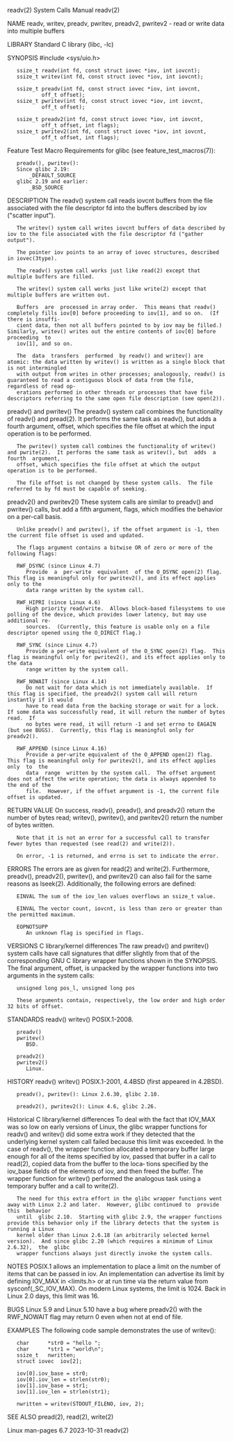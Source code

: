 readv(2)							      System Calls Manual							      readv(2)

NAME
       readv, writev, preadv, pwritev, preadv2, pwritev2 - read or write data into multiple buffers

LIBRARY
       Standard C library (libc, -lc)

SYNOPSIS
       #include <sys/uio.h>

       ssize_t readv(int fd, const struct iovec *iov, int iovcnt);
       ssize_t writev(int fd, const struct iovec *iov, int iovcnt);

       ssize_t preadv(int fd, const struct iovec *iov, int iovcnt,
		       off_t offset);
       ssize_t pwritev(int fd, const struct iovec *iov, int iovcnt,
		       off_t offset);

       ssize_t preadv2(int fd, const struct iovec *iov, int iovcnt,
		       off_t offset, int flags);
       ssize_t pwritev2(int fd, const struct iovec *iov, int iovcnt,
		       off_t offset, int flags);

   Feature Test Macro Requirements for glibc (see feature_test_macros(7)):

       preadv(), pwritev():
	   Since glibc 2.19:
	       _DEFAULT_SOURCE
	   glibc 2.19 and earlier:
	       _BSD_SOURCE

DESCRIPTION
       The readv() system call reads iovcnt buffers from the file associated with the file descriptor fd into the buffers described by iov ("scatter input").

       The writev() system call writes iovcnt buffers of data described by iov to the file associated with the file descriptor fd ("gather output").

       The pointer iov points to an array of iovec structures, described in iovec(3type).

       The readv() system call works just like read(2) except that multiple buffers are filled.

       The writev() system call works just like write(2) except that multiple buffers are written out.

       Buffers	are  processed in array order.	This means that readv() completely fills iov[0] before proceeding to iov[1], and so on.	 (If there is insuffi‐
       cient data, then not all buffers pointed to by iov may be filled.)  Similarly, writev() writes out the entire contents of iov[0] before	proceeding  to
       iov[1], and so on.

       The  data  transfers  performed	by readv() and writev() are atomic: the data written by writev() is written as a single block that is not intermingled
       with output from writes in other processes; analogously, readv() is guaranteed to read a contiguous block of data from the file, regardless of read op‐
       erations performed in other threads or processes that have file descriptors referring to the same open file description (see open(2)).

   preadv() and pwritev()
       The preadv() system call combines the functionality of readv() and pread(2).  It performs the same task as readv(), but adds a fourth argument, offset,
       which specifies the file offset at which the input operation is to be performed.

       The pwritev() system call combines the functionality of writev() and pwrite(2).	It performs the same task as writev(), but  adds  a  fourth  argument,
       offset, which specifies the file offset at which the output operation is to be performed.

       The file offset is not changed by these system calls.  The file referred to by fd must be capable of seeking.

   preadv2() and pwritev2()
       These system calls are similar to preadv() and pwritev() calls, but add a fifth argument, flags, which modifies the behavior on a per-call basis.

       Unlike preadv() and pwritev(), if the offset argument is -1, then the current file offset is used and updated.

       The flags argument contains a bitwise OR of zero or more of the following flags:

       RWF_DSYNC (since Linux 4.7)
	      Provide  a  per-write  equivalent	 of the O_DSYNC open(2) flag.  This flag is meaningful only for pwritev2(), and its effect applies only to the
	      data range written by the system call.

       RWF_HIPRI (since Linux 4.6)
	      High priority read/write.	 Allows block-based filesystems to use polling of the device, which provides lower latency, but may use additional re‐
	      sources.	(Currently, this feature is usable only on a file descriptor opened using the O_DIRECT flag.)

       RWF_SYNC (since Linux 4.7)
	      Provide a per-write equivalent of the O_SYNC open(2) flag.  This flag is meaningful only for pwritev2(), and its effect applies only to the data
	      range written by the system call.

       RWF_NOWAIT (since Linux 4.14)
	      Do not wait for data which is not immediately available.	If this flag is specified, the preadv2() system call will return instantly if it would
	      have to read data from the backing storage or wait for a lock.  If some data was successfully read, it will return the number of bytes read.  If
	      no bytes were read, it will return -1 and set errno to EAGAIN (but see BUGS).  Currently, this flag is meaningful only for preadv2().

       RWF_APPEND (since Linux 4.16)
	      Provide a per-write equivalent of the O_APPEND open(2) flag.  This flag is meaningful only for pwritev2(), and its effect applies	 only  to  the
	      data  range  written by the system call.	The offset argument does not affect the write operation; the data is always appended to the end of the
	      file.  However, if the offset argument is -1, the current file offset is updated.

RETURN VALUE
       On success, readv(), preadv(), and preadv2() return the number of bytes read; writev(), pwritev(), and pwritev2() return the number of bytes written.

       Note that it is not an error for a successful call to transfer fewer bytes than requested (see read(2) and write(2)).

       On error, -1 is returned, and errno is set to indicate the error.

ERRORS
       The errors are as given for read(2) and write(2).  Furthermore, preadv(), preadv2(), pwritev(), and pwritev2() can also fail for the  same  reasons  as
       lseek(2).  Additionally, the following errors are defined:

       EINVAL The sum of the iov_len values overflows an ssize_t value.

       EINVAL The vector count, iovcnt, is less than zero or greater than the permitted maximum.

       EOPNOTSUPP
	      An unknown flag is specified in flags.

VERSIONS
   C library/kernel differences
       The  raw	 preadv()  and pwritev() system calls have call signatures that differ slightly from that of the corresponding GNU C library wrapper functions
       shown in the SYNOPSIS.  The final argument, offset, is unpacked by the wrapper functions into two arguments in the system calls:

	   unsigned long pos_l, unsigned long pos

       These arguments contain, respectively, the low order and high order 32 bits of offset.

STANDARDS
       readv()
       writev()
	      POSIX.1-2008.

       preadv()
       pwritev()
	      BSD.

       preadv2()
       pwritev2()
	      Linux.

HISTORY
       readv()
       writev()
	      POSIX.1-2001, 4.4BSD (first appeared in 4.2BSD).

       preadv(), pwritev(): Linux 2.6.30, glibc 2.10.

       preadv2(), pwritev2(): Linux 4.6, glibc 2.26.

   Historical C library/kernel differences
       To deal with the fact that IOV_MAX was so low on early versions of Linux, the glibc wrapper functions for readv() and writev() did some extra  work  if
       they  detected that the underlying kernel system call failed because this limit was exceeded.  In the case of readv(), the wrapper function allocated a
       temporary buffer large enough for all of the items specified by iov, passed that buffer in a call to read(2), copied data from the buffer to the	 loca‐
       tions  specified	 by  the iov_base fields of the elements of iov, and then freed the buffer.  The wrapper function for writev() performed the analogous
       task using a temporary buffer and a call to write(2).

       The need for this extra effort in the glibc wrapper functions went away with Linux 2.2 and later.  However, glibc continued to  provide	this  behavior
       until  glibc 2.10.  Starting with glibc 2.9, the wrapper functions provide this behavior only if the library detects that the system is running a Linux
       kernel older than Linux 2.6.18 (an arbitrarily selected kernel version).	 And since glibc 2.20 (which requires a minimum of Linux  2.6.32),  the	 glibc
       wrapper functions always just directly invoke the system calls.

NOTES
       POSIX.1	allows	an  implementation  to	place  a limit on the number of items that can be passed in iov.  An implementation can advertise its limit by
       defining IOV_MAX in <limits.h> or at run time via the return value from sysconf(_SC_IOV_MAX).  On modern Linux systems, the limit  is  1024.   Back  in
       Linux 2.0 days, this limit was 16.

BUGS
       Linux 5.9 and Linux 5.10 have a bug where preadv2() with the RWF_NOWAIT flag may return 0 even when not at end of file.

EXAMPLES
       The following code sample demonstrates the use of writev():

	   char		 *str0 = "hello ";
	   char		 *str1 = "world\n";
	   ssize_t	 nwritten;
	   struct iovec	 iov[2];

	   iov[0].iov_base = str0;
	   iov[0].iov_len = strlen(str0);
	   iov[1].iov_base = str1;
	   iov[1].iov_len = strlen(str1);

	   nwritten = writev(STDOUT_FILENO, iov, 2);

SEE ALSO
       pread(2), read(2), write(2)

Linux man-pages 6.7							  2023-10-31								      readv(2)

